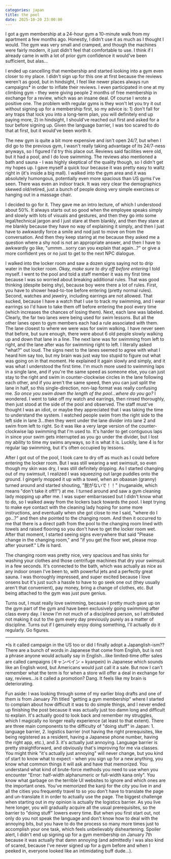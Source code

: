 ```yaml
---
categories: japan
title: the pool
date: 2025-10-20 23:00:00
---
```


I got a gym membership at a 24-hour gym a 10-minute walk from my apartment a few months ago. Honestly, I didn't use it as much as I thought I would. The gym was very small and cramped, and though the machines were fairly modern, it just didn't feel that comfortable to use. I think if I already came in with a lot of prior gym confidence it would've been sufficient, but alas...

I ended up cancelling that membership and started looking into a gym even closer to my place. I didn't sign up for this one at first because the reviews weren't as good, but in hindsight, I feel like newer places always run campaigns* in order to inflate their reviews. I even participated in one at my climbing gym - they were giving people 2 months of free membership in exchange for a review, which was an insane deal. Of course I wrote a positive one. The problem with regular gyms is they won't let you try it out without signing up for a membership first, so my advice is: 1) don't fall for any traps that lock you into a long-term plan, you will definitely end up paying more, 2) in hindsight, I should've reached out first and asked for a tour before signing up. Given the language barrier, I was too scared to do that at first, but it would've been worth it.

The new gym is quite a bit more expensive and isn't open 24/7, but when I did go to the previous gym, I wasn't really taking advantage of its 24/7-ness anyways, so I figured I'd try this place out. Reviews said facilities were old, but it had a pool, and I do love swimming. The reviews also mentioned a bath and sauna - I was highly skeptical of the quality though, so I didn't get my hopes up. I gave myself a quick tour because it was pretty easy to waltz right in (it's inside a big mall). I walked into the gym area and it was absolutely humongous, potentially even more spacious than US gyms I've seen. There was even an indoor track. It was very clear the demographics skewed old/retired, just a bunch of people doing very simple exercises or hanging out in a massage chair.

I decided to go for it. They gave me an intro lecture, of which I understood about 50%. It always starts out so good when the employee speaks simply and slowly with lots of visuals and gestures, and then they go into some legal/technical jargon and I just stare at them blankly, and then they stare at me blankly because they have no way of explaining it simply, and then I just have to awkwardly force a smile and nod just to move on from the conversation. And then they keep staring at me because they asked me a question where a shy nod is not an appropriate answer, and then I have to awkwardly go like, "ummm...sorry can you explain that again...?" or give a more confident yes or no just to get to the next NPC dialogue.

I walked into the locker room and saw a dozen signs saying not to drip water in the locker room. _Okay, make sure to dry off before entering_ I told myself. I went to the pool and told a staff member it was my first time because I was so worried about breaking additional rules. That was good thinking (despite being shy), because boy were there a lot of rules. First, you have to shower head-to-toe before entering (pretty normal rules). Second, watches and jewelry, including earrings are not allowed. That sucked, because I have a watch that I use to track my swimming, and I wear earrings so I'd have to take them off before entering the pool every time (which increases the chances of losing them). Next, each lane was labeled. Clearly, the far two lanes were being used for swim lessons. But all the other lanes open to gym members each had a rule associated with them. The lane closest to where we were was for swim walking. I have never seen that before, but sure enough, there were about 6 old people slowly walking up and down that lane in a line. The next lane was for swimming from left to right, and the lane after was for swimming right to left. I literally asked "what?" out loud. The signs next to the lanes seemed to agree with what I heard him say too, but my brain was just way too stupid to figure out what was going on in that moment. He explained it again slowly and simply, and it was what I understood the first time. I'm much more used to swimming laps in a single lane, and if you're the same speed as someone else, you can just stay to the right and swim in counter-clockwise circles in the lane following each other, and if you aren't the same speed, then you can just split the lane in half, so this single-direction, non-lap format was really confusing me. _So once you swim down the length of the pool...where do you go?_ I wondered. I went to take off my watch and earrings, then rinsed thoroughly, then just stood at the side of the pool and observed. The staff must've thought I was an idiot, or maybe they appreciated that I was taking the time to understand the system. I watched people swim from the right side to the left side in lane 3...then they went under the lane divider into lane 2 and swim from left to right. So it was like a very large version of the counter-clockwise lap swimming that I'm used to. It's harder to get contiguous laps in since your swim gets interrupted as you go under the divider, but I lost my ability to time my swims anyways, so it is what it is. Luckily, lane 4 is for regular lap swimming, but it's often occupied by lessons.

After I got out of the pool, I took care to dry off as much as I could before entering the locker room. But I was still wearing a wet swimsuit, so even though my skin was dry, I was still definitely dripping. As I started changing out of my swimsuit, I realized I was squeezing out large puddles onto the ground. I gingerly mopped it up with a towel, when an obaasan (granny) turned around and started shouting, "脱がないで！！" (nuganaide, which means "don't take it off!!") at me. I turned around and saw a gym cleaning lady mopping up after me. I was super embarrassed but I didn't know what to do, so I walked away from the lockers back towards the pool. I kept trying to make eye contact with the cleaning lady hoping for some more instructions, and eventually when she got close to me I said, "where do I go...?" and then she pointed to the changing room. And then it occurred to me that there is a direct path from the pool to the changing room lined with towels and raised flooring so you don't have to get the locker room wet. After that moment, I started seeing signs everywhere that said "Please change in the changing room," and "if you get the floor wet, please mop after yourself." Life is hard.

The changing room was pretty nice, very spacious and has sinks for washing your clothes and those centrifuge machines that dry your swimsuit in a few seconds. It's connected to the bath, which was actually as nice as any indoor onsen I've been to, with powerful jets and a perfectly great sauna. I was thoroughly impressed, and super excited because I love onsens but it's just such a hassle to have to go seek one out (they usually aren't that convenient), pay money, bring a change of clothes, etc. But being attached to the gym was just pure genius.

Turns out, I must really love swimming, because I pretty much gave up on the gym part of the gym and have been exclusively going swimming after class every day. I know I'm not much of a disciplined person, so I attributed not making it out to the gym every day previously purely as a matter of discipline. Turns out if I genuinely enjoy doing something, I'll actually do it regularly. Go figures.

---

*Is it called campaign in the US too or did I finally adopt a Japanglish-ism?? There are a bunch of words in Japanese that come from English, but is not a phrase anyone would actually say in English...like limited-time offer sales are called campaigns (キャンペイン = kyanpein) in Japanese which sounds like an English word, but Americans would just call it a sale. But now I can't remember what the term is for when a store will offer a deal in exchange for say, reviews...is it called a promotion? Dang. It feels like my brain is deteriorating.

Fun aside: I was looking through some of my earlier blog drafts and one of them is from January 7th titled "getting a gym membership" where I started to complain about how difficult it was to do simple things, and I never ended up finishing the post because it was actually just too damn long and difficult to explain. It's actually good to look back and remember my struggles, which I magically no longer really experience (at least to that extent). There are three main components to the difficulty of "doing stuff" in Japan: 1. language barrier, 2. logistics barrier (not having the right prerequisites, like being registered as a resident, having a Japanese phone number, having the right app, etc.), and 3. it's actually just annoying. Language barrier is pretty straightforward, and obviously that's improving for me via classes. You might think "it's actually just annoying" will never change, but you kind of start to know what to expect - when you sign up for a new anything, you know what common things it will ask and have that memorized. You understand what kind of brute-force methods you need to use when you encounter "Error: half-width alphanumeric or full-width kana only". You know what garbage on the terrible UI websites to ignore and which ones are the important ones. You've memorized the kanji for the city you live in and all the cities you frequently travel to so you don't have to translate the page and un-translate it in order to actually use the page. The biggest challenge when starting out in my opinion is actually the logistics barrier. As you live here longer, you will gradually acquire all the usual prerequisites, so the barrier to "doing stuff" lowers every time. But when you first start out, not only do you not speak the language and don't know how to deal with the annoying bits, but you have to do the process so many more times just to accomplish your one task, which feels unbelievably disheartening. Spoiler alert, I didn't end up signing up for a gym membership on January 7th because it was actually that damn annoying (and admittedly I was also kind of scared, because I've never signed up for a gym before and when I peeked in, everyone looked like an intimidating buff dude...).